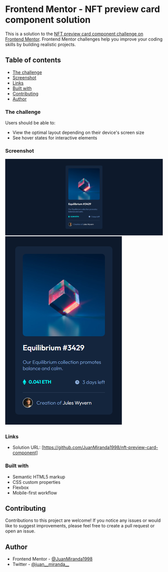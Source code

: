 # Frontend Mentor - NFT preview card component solution

This is a solution to the [NFT preview card component challenge on Frontend Mentor](https://www.frontendmentor.io/challenges/nft-preview-card-component-SbdUL_w0U). Frontend Mentor challenges help you improve your coding skills by building realistic projects. 

## Table of contents

- [The challenge](#the-challenge)
- [Screenshot](#screenshot)
- [Links](#links)
- [Built with](#built-with)
- [Contributing](#constributing)
- [Author](#author)



### The challenge

Users should be able to:

- View the optimal layout depending on their device's screen size
- See hover states for interactive elements

### Screenshot

![Desktop](./screenshots/capture-desktop.png)
![Mobile](./screenshots/capture-mobile.png)


### Links

- Solution URL: [https://github.com/JuanMiranda1998/nft-preview-card-component]

### Built with

- Semantic HTML5 markup
- CSS custom properties
- Flexbox
- Mobile-first workflow

## Contributing

Contributions to this project are welcome! If you notice any issues or would like to suggest improvements, please feel free to create a pull request or open an issue.


## Author

- Frontend Mentor - [@JuanMiranda1998](https://www.frontendmentor.io/profile/JuanMiranda1998)
- Twitter - [@juan__miranda__](https://twitter.com/juan__miranda__)